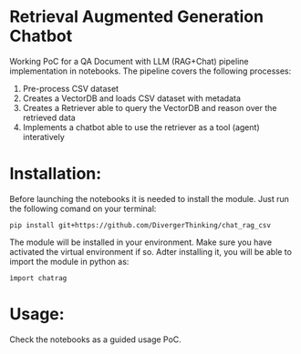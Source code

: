 # Retrieval Augmented Generation Chatbot

Working PoC for a QA Document with LLM (RAG+Chat) pipeline implementation in notebooks. The pipeline covers the following processes:
1. Pre-process CSV dataset
2. Creates a VectorDB and loads CSV dataset with metadata
3. Creates a Retriever able to query the VectorDB and reason over the retrieved data
4. Implements a chatbot able to use the retriever as a tool (agent) interatively


# Installation:

Before launching the notebooks it is needed to install the module. Just run the following comand on your terminal:

`pip install git+https://github.com/DivergerThinking/chat_rag_csv`

The module will be installed in your environment. Make sure you have activated the virtual environment if so. Adter installing it, you will be able to import the module in python as:

`ìmport chatrag`

# Usage:

Check the notebooks as a guided usage PoC.